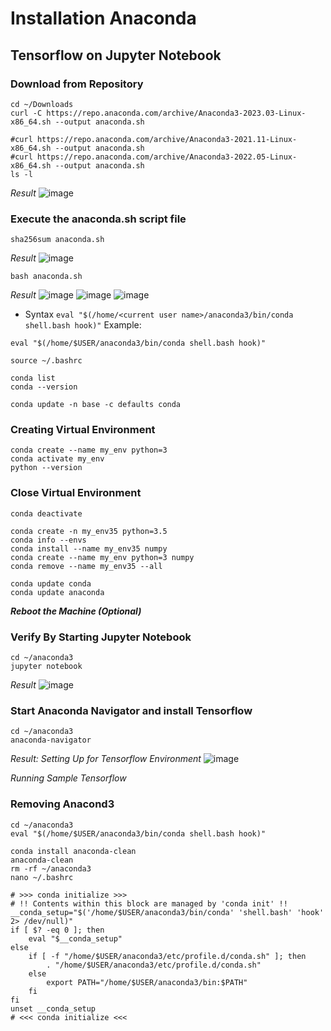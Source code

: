 # Installation Anaconda #
## Tensorflow on Jupyter Notebook ##



### Download from Repository ###
```
cd ~/Downloads
curl -C https://repo.anaconda.com/archive/Anaconda3-2023.03-Linux-x86_64.sh --output anaconda.sh

#curl https://repo.anaconda.com/archive/Anaconda3-2021.11-Linux-x86_64.sh --output anaconda.sh
#curl https://repo.anaconda.com/archive/Anaconda3-2022.05-Linux-x86_64.sh --output anaconda.sh
ls -l
```
_Result_
![image](https://user-images.githubusercontent.com/111234771/195766377-b6a1d82f-3fe4-467c-9697-f24dd0b669a7.png)

### Execute the anaconda.sh script file ###
```
sha256sum anaconda.sh
```
_Result_
![image](https://user-images.githubusercontent.com/111234771/195768229-16116cba-cdba-4c17-bbd4-b7fe9b0f64f8.png)

```
bash anaconda.sh
```
_Result_
![image](https://user-images.githubusercontent.com/111234771/195766582-72e9bc45-fde3-4d3c-9451-52ca99d9769b.png)
![image](https://user-images.githubusercontent.com/111234771/195769695-a397a9cc-002b-4e8f-ab3e-8cc9c11d4fbe.png)
![image](https://user-images.githubusercontent.com/111234771/195769945-89b3bf51-eda3-44d9-933f-cfb041050e71.png)

- Syntax `eval "$(/home/<current user name>/anaconda3/bin/conda shell.bash hook)"`
Example:
```
eval "$(/home/$USER/anaconda3/bin/conda shell.bash hook)"
```
```
source ~/.bashrc
```
```
conda list
conda --version

conda update -n base -c defaults conda
```

### Creating Virtual Environment ###
```
conda create --name my_env python=3
conda activate my_env
python --version
```

### Close Virtual Environment ###
```
conda deactivate
```

```
conda create -n my_env35 python=3.5
conda info --envs
conda install --name my_env35 numpy
conda create --name my_env python=3 numpy
conda remove --name my_env35 --all

conda update conda
conda update anaconda
```

___Reboot the Machine (Optional)___
### Verify By Starting Jupyter Notebook ###
```
cd ~/anaconda3
jupyter notebook
```
_Result_
![image](https://user-images.githubusercontent.com/111234771/195773081-6d309d2c-e311-4f43-9424-460c4981179d.png)

### Start Anaconda Navigator and install Tensorflow ###
```
cd ~/anaconda3
anaconda-navigator
```
_Result: Setting Up for Tensorflow Environment_
![image](https://user-images.githubusercontent.com/111234771/195862893-6f5ec470-5070-49ae-9348-51164d48df9f.png)

_Running Sample Tensorflow_


### Removing Anacond3 ###
```
cd ~/anaconda3
eval "$(/home/$USER/anaconda3/bin/conda shell.bash hook)"

conda install anaconda-clean
anaconda-clean
rm -rf ~/anaconda3
nano ~/.bashrc

# >>> conda initialize >>>
# !! Contents within this block are managed by 'conda init' !!
__conda_setup="$('/home/$USER/anaconda3/bin/conda' 'shell.bash' 'hook' 2> /dev/null)"
if [ $? -eq 0 ]; then
    eval "$__conda_setup"
else
    if [ -f "/home/$USER/anaconda3/etc/profile.d/conda.sh" ]; then
        . "/home/$USER/anaconda3/etc/profile.d/conda.sh"
    else
        export PATH="/home/$USER/anaconda3/bin:$PATH"
    fi
fi
unset __conda_setup
# <<< conda initialize <<<
```
